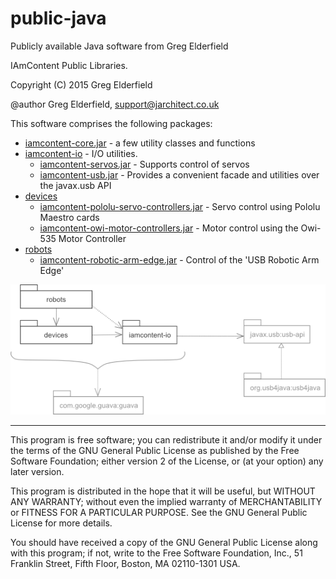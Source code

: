 # public-java
Publicly available Java software from Greg Elderfield

IAmContent Public Libraries.

Copyright (C) 2015 Greg Elderfield

@author Greg Elderfield, support@jarchitect.co.uk

This software comprises the following packages:

* [iamcontent-core.jar](iamcontent-core) - a few utility classes and functions
* [iamcontent-io](io) - I/O utilities.
  * [iamcontent-servos.jar](io/iamcontent-servos) -  Supports control of servos
  * [iamcontent-usb.jar](io/iamcontent-usb) -  Provides a convenient facade and utilities over the javax.usb API
* [devices](devices)
  * [iamcontent-pololu-servo-controllers.jar](devices/iamcontent-pololu-servo-controllers) -  Servo control using Pololu Maestro cards
  * [iamcontent-owi-motor-controllers.jar](devices/iamcontent-owi-motor-controllers) -  Motor control using the Owi-535 Motor Controller
* [robots](robots)
  * [iamcontent-robotic-arm-edge.jar](robots/iamcontent-robotic-arm-edge) -  Control of the 'USB Robotic Arm Edge'


![Package Diagram](src/site/uml/public-java-maven-projects.png)

---

This program is free software; you can redistribute it and/or modify it under the terms of the GNU General Public License as published by the Free Software Foundation; either version 2 of the License, or (at your option) any later version.

This program is distributed in the hope that it will be useful, but WITHOUT ANY WARRANTY; without even the implied warranty of MERCHANTABILITY or FITNESS FOR A PARTICULAR PURPOSE. See the GNU General Public License for more details.

You should have received a copy of the GNU General Public License along with this program; if not, write to the Free Software Foundation, Inc., 51 Franklin Street, Fifth Floor, Boston, MA 02110-1301 USA.
